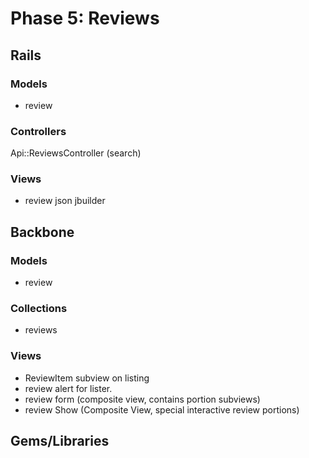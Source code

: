 # Phase 5: Reviews

## Rails
### Models
* review

### Controllers
Api::ReviewsController (search)

### Views
* review json jbuilder

## Backbone
### Models
* review

### Collections
* reviews

### Views
* ReviewItem subview on listing
* review alert for lister. 
* review form (composite view, contains portion subviews)
* review Show (Composite View, special interactive review portions)

## Gems/Libraries
